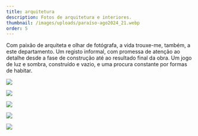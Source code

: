 ```yaml
---
title: arquitetura
description: Fotos de arquitetura e interiores.
thumbnail: /images/uploads/paraíso-ago2024_21.webp
order: 5
---
```


<section class="section-bottom-aligned">



Com paixão de arquiteta e olhar de fotógrafa, a vida trouxe-me, também, a este departamento.
Um registo informal, com promessa de atenção ao detalhe desde a fase de construção até ao resultado final da obra. Um jogo de luz e sombra, construído e vazio, e uma procura constante por formas de habitar.

</section>

![](/images/uploads/zurich_3.webp)

![](/images/uploads/zurich_1.webp)

![](/images/uploads/brito-capelo-73-copy.webp)

![](/images/uploads/brito-capelo-março-2024_144.webp)

![](/images/uploads/zurich_22.webp)
